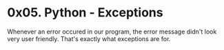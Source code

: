 # 0x05. Python - Exceptions

Whenever an error occured in our program, the error message didn't look very user friendly.
That's exactly what exceptions are for.
